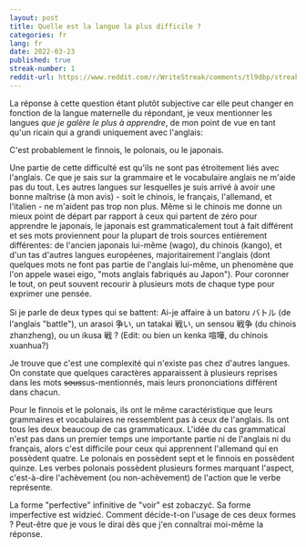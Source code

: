 ```yaml
---
layout: post
title: Quelle est la langue la plus difficile ?
categories: fr
lang: fr
date: 2022-03-23
published: true
streak-number: 1
reddit-url: https://www.reddit.com/r/WriteStreak/comments/tl9dbp/streak_1_quelle_est_la_langue_la_plus_difficile/
---
```

La réponse à cette question étant plutôt subjective car elle peut changer en fonction de la langue maternelle du répondant, je veux mentionner les langues *que je galère le plus à apprendre*, de mon point de vue en tant qu'un ricain qui a grandi uniquement avec l'anglais:

C'est probablement le finnois, le polonais, ou le japonais.

Une partie de cette difficulté est qu'ils ne sont pas étroitement liés avec l'anglais. Ce que je sais sur la grammaire et le vocabulaire anglais ne m'aide pas du tout. Les autres langues sur lesquelles je suis arrivé à avoir une bonne maîtrise (à mon avis) - soit le chinois, le français, l'allemand, et l'italien - ne m'aident pas trop non plus. Même si le chinois me donne un mieux point de départ par rapport à ceux qui partent de zéro pour apprendre le japonais, le japonais est grammaticalement tout à fait différent et ses mots proviennent pour la plupart de trois sources entièrement différentes: de l'ancien japonais lui-même (wago), du chinois (kango), et d'un tas d'autres langues européenes, majoritairement l'anglais (dont quelques mots ne font pas partie de l'anglais lui-même, un phenomène que l'on appele wasei eigo, "mots anglais fabriqués au Japon"). Pour coronner le tout, on peut souvent recourir à plusieurs mots de chaque type pour exprimer une pensée.

Si je parle de deux types qui se battent: Ai-je affaire à un batoru バトル (de l'anglais "battle"), un arasoi 争い, un tatakai 戦い, un sensou 戦争 (du chinois zhanzheng), ou un ikusa 戦 ? (Edit: ou bien un kenka 喧嘩, du chinois xuanhua?)

Je trouve que c'est une complexité qui n'existe pas chez d'autres langues. On constate que quelques caractères apparaissent à plusieurs reprises dans les mots ~~sous~~sus-mentionnés, mais leurs prononciations différent dans chacun.

Pour le finnois et le polonais, ils ont le même caractéristique que leurs grammaires et vocabulaires ne ressemblent pas à ceux de l'anglais. Ils ont tous les deux beaucoup de cas grammaticaux. L'idée du cas grammatical n'est pas dans un premier temps une importante partie ni de l'anglais ni du français, alors c'est difficile pour ceux qui apprennent l'allemand qui en possèdent quatre. Le polonais en possèdent sept et le finnois en possèdent quinze. Les verbes polonais possèdent plusieurs formes marquant l'aspect, c'est-à-dire l'achèvement (ou non-achèvement) de l'action que le verbe représente.

La forme "perfective" infinitive de "voir" est zobaczyć. Sa forme imperfective est widzieć. Comment décide-t-on l'usage de ces deux formes ? Peut-être que je vous le dirai dès que j'en connaîtrai moi-même la réponse.
